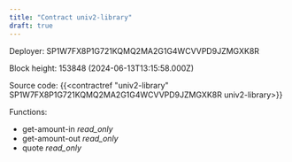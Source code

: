 ```yaml
---
title: "Contract univ2-library"
draft: true
---
```

Deployer: SP1W7FX8P1G721KQMQ2MA2G1G4WCVVPD9JZMGXK8R


 



Block height: 153848 (2024-06-13T13:15:58.000Z)

Source code: {{<contractref "univ2-library" SP1W7FX8P1G721KQMQ2MA2G1G4WCVVPD9JZMGXK8R univ2-library>}}

Functions:

* get-amount-in _read_only_
* get-amount-out _read_only_
* quote _read_only_
